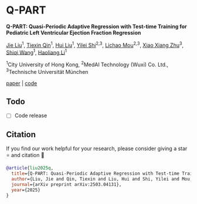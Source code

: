 # Q-PART

<b>Q-PART: Quasi-Periodic Adaptive Regression with Test-time Training for Pediatric Left Ventricular Ejection Fraction Regression</b> <br/>


[Jie Liu](https://scholar.google.com/citations?hl=zh-CN&user=k05bkIEAAAAJ)<sup>1</sup>, [Tiexin Qin](https://scholar.google.com/citations?user=86PL14gAAAAJ&hl=en)<sup>1</sup>, [Hui Liu](https://scholar.google.com/citations?user=BsSgtz4AAAAJ&hl=en)<sup>1</sup>, [Yilei Shi](https://scholar.google.de/citations?user=4ykAWEcAAAAJ&hl=de)<sup>2,3</sup>, [Lichao Mou](https://scholar.google.com/citations?user=7k8GAaEAAAAJ&hl=zh-CN)<sup>2,3</sup>, [Xiao Xiang Zhu](https://scholar.google.com/citations?user=CNakdIgAAAAJ&hl=zh-CN)<sup>3</sup>, [Shiqi Wang](https://scholar.google.com/citations?user=Pr7s2VUAAAAJ&hl=en)<sup>1</sup>, [Haoliang Li](https://scholar.google.com/citations?user=1xioat8AAAAJ&hl=zh-CN)<sup>1</sup>

<sup>1</sup>City University of Hong Kong, <sup>2</sup>MedAI Technology (Wuxi) Co. Ltd., <sup>3</sup>Technische Universität München


[paper](https://arxiv.org/abs/2503.04131) | [code](https://github.com/ljwztc/Q-PART) 

## Todo
- [ ] Code release

## Citation
If you find our work helpful for your research, please consider giving a star ⭐ and citation 📝
```bibtex
@article{liu2025q,
  title={Q-PART: Quasi-Periodic Adaptive Regression with Test-time Training for Pediatric Left Ventricular Ejection Fraction Regression},
  author={Liu, Jie and Qin, Tiexin and Liu, Hui and Shi, Yilei and Mou, Lichao and Zhu, Xiao Xiang and Wang, Shiqi and Li, Haoliang},
  journal={arXiv preprint arXiv:2503.04131},
  year={2025}
}
```

